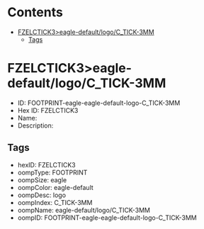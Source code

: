 



Contents
========

* [FZELCTICK3>eagle-default/logo/C_TICK-3MM](#fzelctick3eagle-defaultlogoc_tick-3mm)
	* [Tags](#tags)

# FZELCTICK3>eagle-default/logo/C_TICK-3MM

- ID: FOOTPRINT-eagle-eagle-default-logo-C_TICK-3MM
- Hex ID: FZELCTICK3
- Name: 
- Description: 

## Tags

- hexID: FZELCTICK3
- oompType: FOOTPRINT
- oompSize: eagle
- oompColor: eagle-default
- oompDesc: logo
- oompIndex: C_TICK-3MM
- oompName: eagle-default/logo/C_TICK-3MM
- oompID: FOOTPRINT-eagle-eagle-default-logo-C_TICK-3MM
